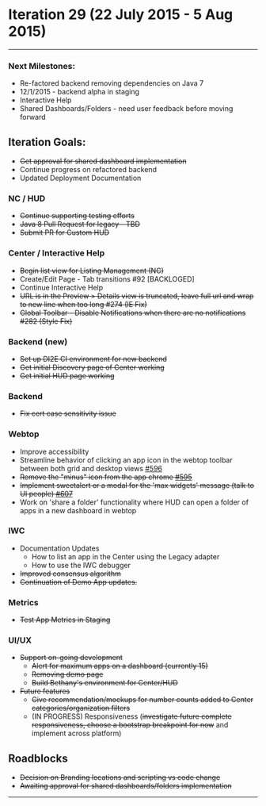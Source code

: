 # Iteration 29 (22 July 2015 - 5 Aug 2015)

*** 
### Next Milestones:
* Re-factored backend removing dependencies on Java 7
* 12/1/2015 - backend alpha in staging  
* Interactive Help
* Shared Dashboards/Folders - need user feedback before moving forward


## Iteration Goals:
* ~~Get approval for shared dashboard implementation~~
* Continue progress on refactored backend
* Updated Deployment Documentation

### NC / HUD
* ~~Continue supporting testing efforts~~
* ~~Java 8 Pull Request for legacy - TBD~~
* ~~Submit PR for Custom HUD~~

### Center / Interactive Help
* ~~Begin list view for Listing Management (NC)~~
* Create/Edit Page - Tab transitions #92 [BACKLOGED]
* Continue Interactive Help
* ~~URL is in the Preview > Details view is truncated, leave full url and wrap to new line when too long #274 (IE Fix)~~
* ~~Global Toolbar - Disable Notifications when there are no notifications #282 (Style Fix)~~


### Backend (new)
* ~~Set up DI2E CI environment for new backend~~
* ~~Get initial Discovery page of Center working~~
* ~~Get initial HUD page working~~

### Backend
* ~~Fix cert case sensitivity issue~~

### Webtop
* Improve accessibility
* Streamline behavior of clicking an app icon in the webtop toolbar between both grid and desktop views [#596](http://github.com/ozone-development/ozp-webtop/issues/596)
* ~~Remove the "minus" icon from the app chrome [#595](http://github.com/ozone-development/ozp-webtop/issues/595)~~ 
* ~~Implement sweetalert or a modal for the 'max widgets' message (talk to UI people) [#607](http://github.com/ozone-development/ozp-webtop/issues/607)~~ 
* Work on 'share a folder' functionality where HUD can open a folder of apps in a new dashboard in webtop

### IWC
* Documentation Updates
    * How to list an app in the Center using the Legacy adapter
    * How to use the IWC debugger
* ~~Improved consensus algorithm~~
* ~~Continuation of Demo App updates.~~

### Metrics
* ~~Test App Metrics in Staging~~

### UI/UX
* ~~Support on-going development~~
  * ~~Alert for maximum apps on a dashboard (currently 15)~~
  * ~~Removing demo page~~
  * ~~Build Bethany's environment for Center/HUD~~
* ~~Future features~~
  * ~~Give recommendation/mockups for number counts added to Center categories/organization filters~~
  * (IN PROGRESS) Responsiveness (~~investigate future complete responsiveness, choose a bootstrap breakpoint for now~~ and implement across platform)

## Roadblocks
* ~~Decision on Branding locations and scripting vs code change~~
* ~~Awaiting approval for shared dashboards/folders implementation~~

***